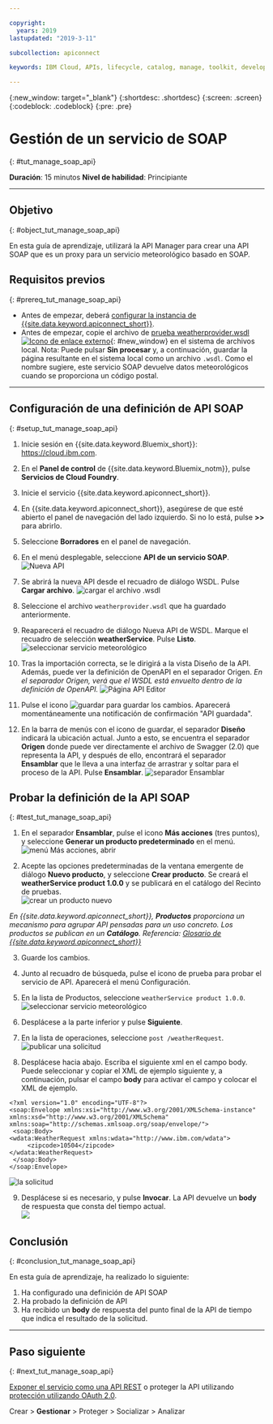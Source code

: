 ```yaml
---

copyright:
  years: 2019
lastupdated: "2019-3-11"

subcollection: apiconnect

keywords: IBM Cloud, APIs, lifecycle, catalog, manage, toolkit, develop, dev portal, tutorial

---
```



{:new_window: target="_blank"}
{:shortdesc: .shortdesc}
{:screen: .screen}
{:codeblock: .codeblock}
{:pre: .pre}


# Gestión de un servicio de SOAP
{: #tut_manage_soap_api}

**Duración**: 15 minutos
**Nivel de habilidad**: Principiante

---
## Objetivo
{: #object_tut_manage_soap_api}

En esta guía de aprendizaje, utilizará la API Manager para crear una API SOAP que es un proxy para un servicio meteorológico basado en SOAP.

## Requisitos previos
{: #prereq_tut_manage_soap_api}

- Antes de empezar, deberá [configurar la instancia de {{site.data.keyword.apiconnect_short}}](/docs/services/apiconnect/tutorials?topic=apiconnect-tut_prereq_set_up_apic_instance).
- Antes de empezar, copie el archivo de [prueba weatherprovider.wsdl ![Icono de enlace externo](../../icons/launch-glyph.svg "Icono de enlace externo")](https://raw.githubusercontent.com/IBM-Bluemix-Docs/apiconnect/master/tutorials/weatherprovider.wsdl){: #new_window} en el sistema de archivos local.
Nota: Puede pulsar **Sin procesar** y, a continuación, guardar la página resultante en el sistema local como un archivo `.wsdl`. Como el nombre sugiere, este servicio SOAP devuelve datos meteorológicos cuando se proporciona un código postal.

---
## Configuración de una definición de API SOAP
{: #setup_tut_manage_soap_api}

1. Inicie sesión en {{site.data.keyword.Bluemix_short}}: https://cloud.ibm.com.
2. En el **Panel de control** de {{site.data.keyword.Bluemix_notm}}, pulse **Servicios de Cloud Foundry**. 
3. Inicie el servicio {{site.data.keyword.apiconnect_short}}. 
4. En {{site.data.keyword.apiconnect_short}}, asegúrese de que esté abierto el panel de navegación del lado izquierdo. Si no lo está, pulse **>>** para abrirlo.  
5. Seleccione **Borradores** en el panel de navegación.   

6. En el menú desplegable, seleccione **API de un servicio SOAP**.
  ![Nueva API](images/newapi-menu2.png)

7. Se abrirá la nueva API desde el recuadro de diálogo WSDL. Pulse **Cargar archivo**.
  ![cargar el archivo .wsdl](images/4-uploadwsdl.png)

8. Seleccione el archivo `weatherprovider.wsdl` que ha guardado anteriormente.

9. Reaparecerá el recuadro de diálogo Nueva API de WSDL. Marque el recuadro de selección **weatherService**. Pulse **Listo**.
  ![seleccionar servicio meteorológico](images/newapi2.png)

10. Tras la importación correcta, se le dirigirá a la vista Diseño de la API. Además, puede ver la definición de OpenAPI en el separador Origen.
   _En el separador Origen, verá que el WSDL está envuelto dentro de la definición de OpenAPI._
  ![Página API Editor](images/designpage2.png)

11. Pulse el icono ![guardar](images/save.png) para guardar los cambios. Aparecerá momentáneamente una notificación de confirmación "API guardada".

12. En la barra de menús con el icono de guardar, el separador **Diseño** indicará la ubicación actual. Junto a esto, se encuentra el separador **Origen** donde puede ver directamente el archivo de Swagger (2.0) que representa la API, y después de ello, encontrará el separador **Ensamblar** que le lleva a una interfaz de arrastrar y soltar para el proceso de la API. Pulse **Ensamblar**.
  ![separador Ensamblar](images/assemble-clean.png)  

## Probar la definición de la API SOAP
{: #test_tut_manage_soap_api}

1. En el separador **Ensamblar**, pulse el icono **Más acciones** (tres puntos), y seleccione **Generar un producto predeterminado** en el menú.  
   ![menú Más acciones, abrir](images/gen-default-prod.png)

2. Acepte las opciones predeterminadas de la ventana emergente de diálogo **Nuevo producto**, y seleccione **Crear producto**. Se creará el **weatherService product 1.0.0** y se publicará en el catálogo del Recinto de pruebas.  
  ![crear un producto nuevo](images/12a-chooseproduct.png)
 
  _En {{site.data.keyword.apiconnect_short}}, **Productos** proporciona un mecanismo para agrupar API pensadas para un uso concreto. Los productos se publican en un **Catálogo**. Referencia: [Glosario de {{site.data.keyword.apiconnect_short}}](docs/services/apiconnect/tutorials/tut_expose_soap_service/apic_glossary.html)_

3. Guarde los cambios.  

4. Junto al recuadro de búsqueda, pulse el icono de prueba para probar el servicio de API. Aparecerá el menú Configuración.

5. En la lista de Productos, seleccione `weatherService product 1.0.0`.  
  ![seleccionar servicio meteorológico](images/12-chooseproduct.png)

6. Desplácese a la parte inferior y pulse **Siguiente**.

7. En la lista de operaciones, seleccione `post /weatherRequest`.  
  ![publicar una solicitud](images/13-selectoperation.png)

8. Desplácese hacia abajo. Escriba el siguiente xml en el campo body. Puede seleccionar y copiar el XML de ejemplo siguiente y, a continuación, pulsar el campo **body** para activar el campo y colocar el XML de ejemplo.  
  ```
  <?xml version="1.0" encoding="UTF-8"?>
  <soap:Envelope xmlns:xsi="http://www.w3.org/2001/XMLSchema-instance" xmlns:xsd="http://www.w3.org/2001/XMLSchema" xmlns:soap="http://schemas.xmlsoap.org/soap/envelope/">
   <soap:Body>
  <wdata:WeatherRequest xmlns:wdata="http://www.ibm.com/wdata">
       <zipcode>10504</zipcode>
  </wdata:WeatherRequest>
   </soap:Body>
  </soap:Envelope>
  ```
 
  ![la solicitud](images/14-enterrequest.png)

9. Desplácese si es necesario, y pulse **Invocar**.
La API devuelve un **body** de respuesta que consta del tiempo actual.  
  ![](images/15-success.png)

## Conclusión
{: #conclusion_tut_manage_soap_api}

En esta guía de aprendizaje, ha realizado lo siguiente:
1. Ha configurado una definición de API SOAP
2. Ha probado la definición de API
3. Ha recibido un **body** de respuesta del punto final de la API de tiempo que indica el resultado de la solicitud.

---

## Paso siguiente
{: #next_tut_manage_soap_api}

[Exponer el servicio como una API REST](/docs/services/apiconnect/tutorials?topic=apiconnect-tut_expose_soap_service) o proteger la API utilizando [protección utilizando OAuth 2.0](/docs/services/apiconnect/tutorials?topic=apiconnect-tut_secure_oauth_2).

Crear > **Gestionar** > Proteger > Socializar > Analizar
